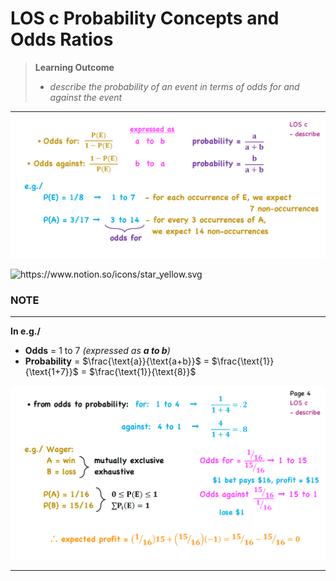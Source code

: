 # LOS c Probability Concepts and Odds Ratios

> **Learning Outcome**
> 
> - *describe the probability of an event in terms of odds for and against the event*

---

![image.png](LOS%20c%20Probability%20Concepts%20and%20Odds%20Ratios%201772adf9873a806f9261c1f3bd6312cd/image.png)

<aside>
<img src="https://www.notion.so/icons/star_yellow.svg" alt="https://www.notion.so/icons/star_yellow.svg" width="40px" />

### NOTE

---

**In e.g./**

- **Odds** = 1 to 7 *(expressed as **a to b**)*
- **Probability** = $\frac{\text{a}}{\text{a+b}}$ = $\frac{\text{1}}{\text{1+7}}$ = $\frac{\text{1}}{\text{8}}$
</aside>

![image.png](LOS%20c%20Probability%20Concepts%20and%20Odds%20Ratios%201772adf9873a806f9261c1f3bd6312cd/image%201.png)

---